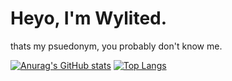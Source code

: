 # Heyo, I'm Wylited.
  thats my psuedonym, you probably don't know me.

[![Anurag's GitHub stats](https://github-readme-stats.vercel.app/api?username=wylited&count_private=true&show_icons=true&theme=tokyonight)](https://github.com/anuraghazra/github-readme-stats) [![Top Langs](https://github-readme-stats.vercel.app/api/top-langs/?username=wylited&theme=tokyonight)](https://github.com/anuraghazra/github-readme-stats)
